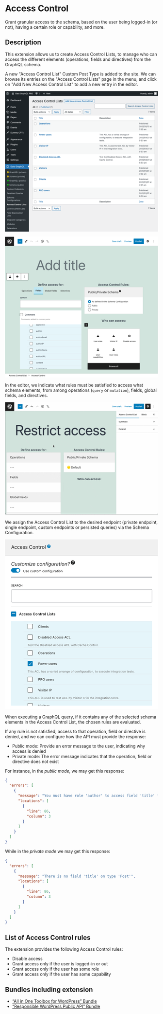 # Access Control

Grant granular access to the schema, based on the user being logged-in (or not), having a certain role or capability, and more.

## Description

This extension allows us to create Access Control Lists, to manage who can access the different elements (operations, fields and directives) from the GraphQL schema.

A new "Access Control List" Custom Post Type is added to the site. We can browse its entries on the "Access Control Lists" page in the menu, and click on "Add New Access Control List" to add a new entry in the editor.

<div class="img-width-1024" markdown=1>

![Access Control Lists](../../images/access-control-lists.png "Access Control Lists")

</div>

![Access Control List editor](../../images/access-control-list.png "Access Control List editor")

In the editor, we indicate what rules must be satisfied to access what schema elements, from among operations (`query` or `mutation`), fields, global fields, and directives.

![Creating an Access Control List](../../images/access-control.gif "Creating an Access Control List")

We assign the Access Control List to the desired endpoint (private endpoint, single endpoint, custom endpoints or persisted queries) via the Schema Configuration.

<div class="img-width-610" markdown=1>

![Selecting an Access Control List in the Schema Configuration](../../images/schema-config-access-control-lists.png "Selecting an Access Control List in the Schema Configuration")

</div>

When executing a GraphQL query, if it contains any of the selected schema elements in the Access Control List, the chosen rules are evaluated.

If any rule is not satisfied, access to that operation, field or directive is denied, and we can configure how the API must provide the response:

- Public mode: Provide an error message to the user, indicating why access is denied
- Private mode: The error message indicates that the operation, field or directive does not exist

For instance, in the _public mode_, we may get this response:

```json
{
  "errors": [
    {
      "message": "You must have role 'author' to access field 'title' for type 'Post'",
      "locations": [
        {
          "line": 86,
          "column": 3
        }
      ]
    }
  ]
}
```

While in the _private mode_ we may get this response:

```json
{
  "errors": [
    {
      "message": "There is no field 'title' on type 'Post'",
      "locations": [
        {
          "line": 86,
          "column": 3
        }
      ]
    }
  ]
}
```

## List of Access Control rules

The extension provides the following Access Control rules:

- Disable access
- Grant access only if the user is logged-in or out
- Grant access only if the user has some role
- Grant access only if the user has some capability

## Bundles including extension

- [“All in One Toolbox for WordPress” Bundle](../../../../../bundle-extensions/all-in-one-toolbox-for-wordpress/docs/modules/all-in-one-toolbox-for-wordpress/en.md)
- [“Responsible WordPress Public API” Bundle](../../../../../bundle-extensions/responsible-wordpress-public-api/docs/modules/responsible-wordpress-public-api/en.md)

<!-- ## Tutorial lessons referencing extension

- [Exposing public and private endpoints](../../../../../docs/tutorial/exposing-public-and-private-endpoints/en.md) -->

